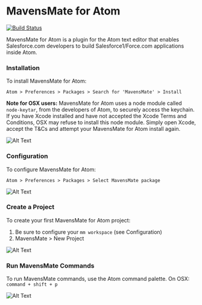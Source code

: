 MavensMate for Atom
===============

[![Build Status](https://travis-ci.org/joeferraro/MavensMate-Atom.svg?branch=master)](https://travis-ci.org/joeferraro/MavensMate-Atom)

MavensMate for Atom is a plugin for the Atom text editor that enables Salesforce.com developers to build Salesforce1/Force.com applications inside Atom.

### Installation

To install MavensMate for Atom: 

`Atom > Preferences > Packages > Search for 'MavensMate' > Install`

**Note for OSX users:** MavensMate for Atom uses a node module called `node-keytar`, from the developers of Atom, to securely access the keychain. If you have Xcode installed and have not accepted the Xcode Terms and Conditions, OSX may refuse to install this node module. Simply open Xcode, accept the T&Cs and attempt your MavensMate for Atom install again.

![Alt Text](http://i.imgur.com/RiBsW0N.gif?1 "Install")

### Configuration

To configure MavensMate for Atom:

`Atom > Preferences > Packages > Select MavensMate package`

![Alt Text](http://i.imgur.com/NmapjKE.gif?1 "Configure")

### Create a Project

To create your first MavensMate for Atom project:

1. Be sure to configure your `mm workspace` (see Configuration)
2. MavensMate > New Project
 
![Alt Text](http://i.imgur.com/SCDknHg.gif?1 "New Project")

### Run MavensMate Commands

To run MavensMate commands, use the Atom command palette. On OSX: `command + shift + p`

![Alt Text](http://i.imgur.com/IuYO4pU.gif?1 "Commands")
